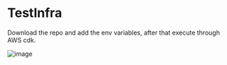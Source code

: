 # TestInfra

Download the repo and add the env variables, after that execute through AWS cdk.

![image](https://github.com/matteo-silvestri/TestInfra/assets/135991312/54221869-9e2d-4963-9f9a-49d04cdd125a)
